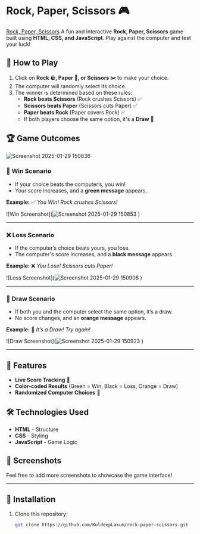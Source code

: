 # Rock, Paper, Scissors 🎮
[Rock, Paper, Scissors](https://kuldeeplakum.github.io/Rock-Paper-Scissors-/)
A fun and interactive **Rock, Paper, Scissors** game built using **HTML, CSS, and JavaScript**. Play against the computer and test your luck!

## 🚀 How to Play
1. Click on **Rock 🪨, Paper 📄, or Scissors ✂️** to make your choice.
2. The computer will randomly select its choice.
3. The winner is determined based on these rules:
   - **Rock beats Scissors** (Rock crushes Scissors) ✅
   - **Scissors beats Paper** (Scissors cuts Paper) ✅
   - **Paper beats Rock** (Paper covers Rock) ✅
   - If both players choose the same option, it's a **Draw** 🤝

## 🏆 Game Outcomes

![Screenshot 2025-01-29 150836](https://github.com/user-attachments/assets/3aefd09d-ba59-4c0a-a119-86e0fe27cd8a)

### 🎉 **Win Scenario**
- If your choice beats the computer’s, you win!
- Your score increases, and a **green message** appears.

**Example:**
✅ *You Win! Rock crushes Scissors!*

![Win Screenshot](![Screenshot 2025-01-29 150853](https://github.com/user-attachments/assets/768464ad-f191-4acc-aa6c-a3a805b04fe9)
)

---

### ❌ **Loss Scenario**
- If the computer’s choice beats yours, you lose.
- The computer's score increases, and a **black message** appears.

**Example:**
❌ *You Lose! Scissors cuts Paper!*

![Loss Screenshot](![Screenshot 2025-01-29 150908](https://github.com/user-attachments/assets/66d00039-e8f8-48ec-9e43-c07f55a73846)
)

---

### 🔄 **Draw Scenario**
- If both you and the computer select the same option, it’s a draw.
- No score changes, and an **orange message** appears.

**Example:**
🤝 *It’s a Draw! Try again!*

![Draw Screenshot](![Screenshot 2025-01-29 150923](https://github.com/user-attachments/assets/21a500e8-708f-4588-a644-5fde4021146b)
)

---

## 🎨 Features
- **Live Score Tracking** 🏅
- **Color-coded Results** (Green = Win, Black = Loss, Orange = Draw)
- **Randomized Computer Choices** 🤖

## 🛠 Technologies Used
- **HTML** - Structure
- **CSS** - Styling
- **JavaScript** - Game Logic

## 📸 Screenshots  
Feel free to add more screenshots to showcase the game interface!  

---

## 📂 Installation
1. Clone this repository:  
   ```sh
   git clone https://github.com/KuldeepLakum/rock-paper-scissors.git
